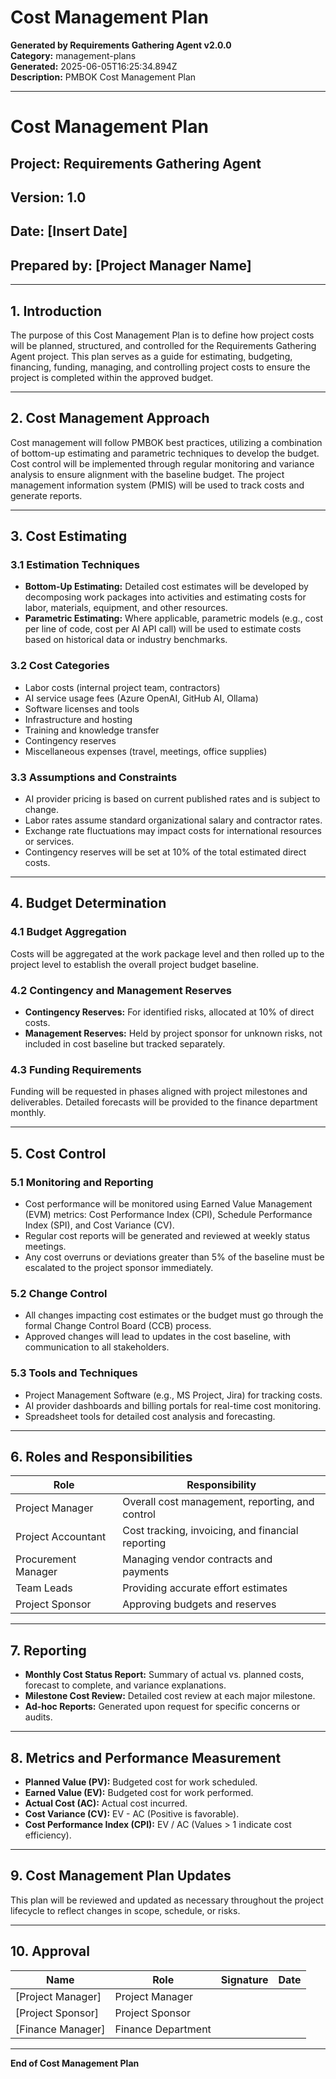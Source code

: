 # Cost Management Plan

**Generated by Requirements Gathering Agent v2.0.0**  
**Category:** management-plans  
**Generated:** 2025-06-05T16:25:34.894Z  
**Description:** PMBOK Cost Management Plan

---

# Cost Management Plan  
## Project: Requirements Gathering Agent  
## Version: 1.0  
## Date: [Insert Date]  
## Prepared by: [Project Manager Name]  

---

## 1. Introduction  
The purpose of this Cost Management Plan is to define how project costs will be planned, structured, and controlled for the Requirements Gathering Agent project. This plan serves as a guide for estimating, budgeting, financing, funding, managing, and controlling project costs to ensure the project is completed within the approved budget.

---

## 2. Cost Management Approach  
Cost management will follow PMBOK best practices, utilizing a combination of bottom-up estimating and parametric techniques to develop the budget. Cost control will be implemented through regular monitoring and variance analysis to ensure alignment with the baseline budget. The project management information system (PMIS) will be used to track costs and generate reports.

---

## 3. Cost Estimating  
### 3.1 Estimation Techniques  
- **Bottom-Up Estimating:** Detailed cost estimates will be developed by decomposing work packages into activities and estimating costs for labor, materials, equipment, and other resources.  
- **Parametric Estimating:** Where applicable, parametric models (e.g., cost per line of code, cost per AI API call) will be used to estimate costs based on historical data or industry benchmarks.  

### 3.2 Cost Categories  
- Labor costs (internal project team, contractors)  
- AI service usage fees (Azure OpenAI, GitHub AI, Ollama)  
- Software licenses and tools  
- Infrastructure and hosting  
- Training and knowledge transfer  
- Contingency reserves  
- Miscellaneous expenses (travel, meetings, office supplies)  

### 3.3 Assumptions and Constraints  
- AI provider pricing is based on current published rates and is subject to change.  
- Labor rates assume standard organizational salary and contractor rates.  
- Exchange rate fluctuations may impact costs for international resources or services.  
- Contingency reserves will be set at 10% of the total estimated direct costs.  

---

## 4. Budget Determination  
### 4.1 Budget Aggregation  
Costs will be aggregated at the work package level and then rolled up to the project level to establish the overall project budget baseline.

### 4.2 Contingency and Management Reserves  
- **Contingency Reserves:** For identified risks, allocated at 10% of direct costs.  
- **Management Reserves:** Held by project sponsor for unknown risks, not included in cost baseline but tracked separately.  

### 4.3 Funding Requirements  
Funding will be requested in phases aligned with project milestones and deliverables. Detailed forecasts will be provided to the finance department monthly.

---

## 5. Cost Control  
### 5.1 Monitoring and Reporting  
- Cost performance will be monitored using Earned Value Management (EVM) metrics: Cost Performance Index (CPI), Schedule Performance Index (SPI), and Cost Variance (CV).  
- Regular cost reports will be generated and reviewed at weekly status meetings.  
- Any cost overruns or deviations greater than 5% of the baseline must be escalated to the project sponsor immediately.  

### 5.2 Change Control  
- All changes impacting cost estimates or the budget must go through the formal Change Control Board (CCB) process.  
- Approved changes will lead to updates in the cost baseline, with communication to all stakeholders.  

### 5.3 Tools and Techniques  
- Project Management Software (e.g., MS Project, Jira) for tracking costs.  
- AI provider dashboards and billing portals for real-time cost monitoring.  
- Spreadsheet tools for detailed cost analysis and forecasting.  

---

## 6. Roles and Responsibilities  

| Role                     | Responsibility                                  |
|--------------------------|------------------------------------------------|
| Project Manager          | Overall cost management, reporting, and control |
| Project Accountant       | Cost tracking, invoicing, and financial reporting|
| Procurement Manager      | Managing vendor contracts and payments          |
| Team Leads              | Providing accurate effort estimates             |
| Project Sponsor         | Approving budgets and reserves                   |

---

## 7. Reporting  
- **Monthly Cost Status Report:** Summary of actual vs. planned costs, forecast to complete, and variance explanations.  
- **Milestone Cost Review:** Detailed cost review at each major milestone.  
- **Ad-hoc Reports:** Generated upon request for specific concerns or audits.  

---

## 8. Metrics and Performance Measurement  
- **Planned Value (PV):** Budgeted cost for work scheduled.  
- **Earned Value (EV):** Budgeted cost for work performed.  
- **Actual Cost (AC):** Actual cost incurred.  
- **Cost Variance (CV):** EV - AC (Positive is favorable).  
- **Cost Performance Index (CPI):** EV / AC (Values > 1 indicate cost efficiency).  

---

## 9. Cost Management Plan Updates  
This plan will be reviewed and updated as necessary throughout the project lifecycle to reflect changes in scope, schedule, or risks.

---

## 10. Approval  

| Name               | Role                | Signature          | Date          |
|--------------------|---------------------|--------------------|---------------|
| [Project Manager]  | Project Manager     |                    |               |
| [Project Sponsor]  | Project Sponsor     |                    |               |
| [Finance Manager]  | Finance Department  |                    |               |

---

**End of Cost Management Plan**